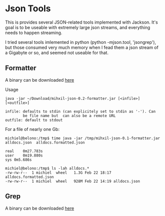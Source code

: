 Json Tools
==========

This is provides several JSON-related tools implemented with
Jackson. It's goal is to be useable with extremely large json
streams, and everything needs to happen streaming.

I tried several tools imlemented in python (python -mjson.tool,
'jsongrep'), but those consumed very much memory when I fead them a
json stream of a Gigabyte or so, and seemed not useable for that.


Formatter
--------
A binary can be downloaded [here](https://github.com/mihxil/mvn-repo/raw/master/releases/org/meeuw/mihxil-json/0.2/mihxil-json-0.2-formatter.jar)


Usage
```
java -jar ~/Download/mihxil-json-0.2-formatter.jar [<infile>] [<outfile>]

infile: defaults to stdin (can explicitely set to stdin as '-'). Can
        be file name but  can also be a remote URL
outfile: default to stdout
```

For a file of nearly one Gb:
```shell
michiel@belono:/tmp$ time java -jar /tmp/mihxil-json-0.1-formatter.jar alldocs.json  alldocs.formatted.json

real	0m27.783s
user	0m19.880s
sys	0m5.686s

michiel@belono:/tmp$ ls -lah alldocs.*
-rw-rw-r--  1 michiel  wheel   1.3G Feb 22 18:17 alldocs.formatted.json
-rw-rw-r--  1 michiel  wheel   928M Feb 22 14:19 alldocs.json
```


Grep
----
A binary can be downloaded [here](https://github.com/mihxil/mvn-repo/raw/master/releases/org/meeuw/mihxil-json/0.2/mihxil-json-0.2-grep.jar)
